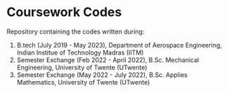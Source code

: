# Coursework Codes
Repository containing the codes written during: <br/>
1. B.tech (July 2019 - May 2023), Department of Aerospace Engineering, Indian Institue of Technology Madras (IITM)
2. Semester Exchange (Feb 2022 - April 2022), B.Sc. Mechanical Engineering, University of Twente (UTwente)
3. Semester Exchange (May 2022 - July 2022), B.Sc. Applies Mathematics, University of Twente (UTwente)
